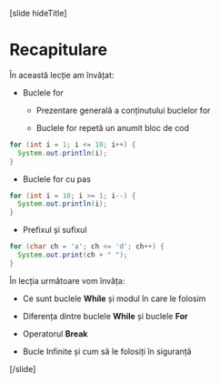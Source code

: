 [slide hideTitle]
# Recapitulare

În această lecție am învățat:

- Buclele for
  
   * Prezentare generală a conținutului buclelor for

   * Buclele for repetă un anumit bloc de cod

```java live
for (int i = 1; i <= 10; i++) {
  System.out.println(i);
}
```

- Buclele for cu pas

``` java
for (int i = 10; i >= 1; i--) {
  System.out.println(i);
}
```

- Prefixul și sufixul

```java live
for (char ch = 'a'; ch <= 'd'; ch++) {
  System.out.print(ch + " ");
}
```


În lecția următoare vom învăța:

- Ce sunt buclele **While** și modul în care le folosim

- Diferența dintre buclele **While** și buclele  **For**

- Operatorul **Break** 

- Bucle Infinite și cum să le folosiți în siguranță


[/slide]